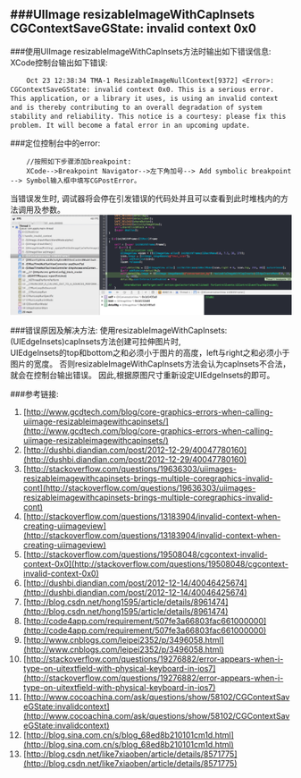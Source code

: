 
###UIImage resizableImageWithCapInsets CGContextSaveGState: invalid context 0x0
----
###使用UIImage resizableImageWithCapInsets方法时输出如下错误信息:
XCode控制台输出如下错误:

		Oct 23 12:38:34 TMA-1 ResizableImageNullContext[9372] <Error>: CGContextSaveGState: invalid context 0x0. This is a serious error. This application, or a library it uses, is using an invalid context  and is thereby contributing to an overall degradation of system stability and reliability. This notice is a courtesy: please fix this problem. It will become a fatal error in an upcoming update.

###定位控制台中的error:
		
		//按照如下步骤添加breakpoint:
		XCode-->Breakpoint Navigator-->左下角加号--> Add symbolic breakpoint --> Symbol输入框中填写CGPostError。
当错误发生时, 调试器将会停在引发错误的代码处并且可以查看到此时堆栈内的方法调用及参数。 
![image](images/resizableImageWithCapInsets.png)

###错误原因及解决方法:
使用resizableImageWithCapInsets:(UIEdgeInsets)capInsets方法创建可拉伸图片时,   
UIEdgeInsets的top和bottom之和必须小于图片的高度，left与right之和必须小于图片的宽度。
否则resizableImageWithCapInsets方法会认为capInsets不合法，就会在控制台输出错误。
因此,根据原图尺寸重新设定UIEdgeInsets的即可。

###参考链接:
1. [http://www.gcdtech.com/blog/core-graphics-errors-when-calling-uiimage-resizableimagewithcapinsets/](http://www.gcdtech.com/blog/core-graphics-errors-when-calling-uiimage-resizableimagewithcapinsets/)  
2. [http://dushbi.diandian.com/post/2012-12-29/40047780160](http://dushbi.diandian.com/post/2012-12-29/40047780160)
3. [http://stackoverflow.com/questions/19636303/uiimages-resizableimagewithcapinsets-brings-multiple-coregraphics-invalid-cont](http://stackoverflow.com/questions/19636303/uiimages-resizableimagewithcapinsets-brings-multiple-coregraphics-invalid-cont)
4. [http://stackoverflow.com/questions/13183904/invalid-context-when-creating-uiimageview](http://stackoverflow.com/questions/13183904/invalid-context-when-creating-uiimageview)
5. [http://stackoverflow.com/questions/19508048/cgcontext-invalid-context-0x0](http://stackoverflow.com/questions/19508048/cgcontext-invalid-context-0x0)
6. [http://dushbi.diandian.com/post/2012-12-14/40046425674](http://dushbi.diandian.com/post/2012-12-14/40046425674)
7. [http://blog.csdn.net/hong1595/article/details/8961474](http://blog.csdn.net/hong1595/article/details/8961474)
8. [http://code4app.com/requirement/507fe3a66803fac661000000](http://code4app.com/requirement/507fe3a66803fac661000000)
9. [http://www.cnblogs.com/leipei2352/p/3496058.html](http://www.cnblogs.com/leipei2352/p/3496058.html)
10. [http://stackoverflow.com/questions/19276882/error-appears-when-i-type-on-uitextfield-with-physical-keyboard-in-ios7](http://stackoverflow.com/questions/19276882/error-appears-when-i-type-on-uitextfield-with-physical-keyboard-in-ios7)
11. [http://www.cocoachina.com/ask/questions/show/58102/CGContextSaveGState:invalidcontext](http://www.cocoachina.com/ask/questions/show/58102/CGContextSaveGState:invalidcontext)
12. [http://blog.sina.com.cn/s/blog_68ed8b210101cm1d.html](http://blog.sina.com.cn/s/blog_68ed8b210101cm1d.html)
13. [http://blog.csdn.net/like7xiaoben/article/details/8571775](http://blog.csdn.net/like7xiaoben/article/details/8571775)



		


